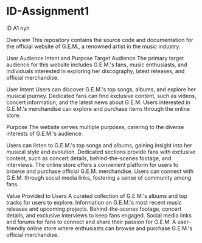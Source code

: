 # ID-Assignment1

ID A1 nyh

Overview
This repository contains the source code and documentation for the official website of G.E.M., a renowned artist in the music industry.

User Audience Intent and Purpose
Target Audience
The primary target audience for this website includes G.E.M.'s fans, music enthusiasts, and individuals interested in exploring her discography, latest releases, and official merchandise.

User Intent
Users can discover G.E.M.'s top songs, albums, and explore her musical journey. Dedicated fans can find exclusive content, such as videos, concert information, and the latest news about G.E.M. Users interested in G.E.M.'s merchandise can explore and purchase items through the online store.

Purpose
The website serves multiple purposes, catering to the diverse interests of G.E.M.'s audience:

Users can listen to G.E.M.'s top songs and albums, gaining insight into her musical style and evolution. Dedicated sections provide fans with exclusive content, such as concert details, behind-the-scenes footage, and interviews. The online store offers a convenient platform for users to browse and purchase official G.E.M. merchandise. Users can connect with G.E.M. through social media links, fostering a sense of community among fans.

Value Provided to Users
A curated collection of G.E.M.'s albums and top tracks for users to explore. Information on G.E.M.'s most recent music releases and upcoming projects. Behind-the-scenes footage, concert details, and exclusive interviews to keep fans engaged. Social media links and forums for fans to connect and share their passion for G.E.M. A user-friendly online store where enthusiasts can browse and purchase G.E.M.'s official merchandise.